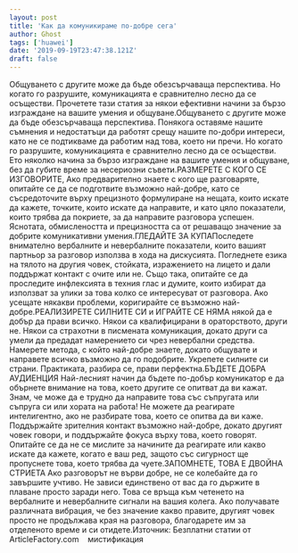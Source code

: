 ```yaml
---
layout: post
title: 'Как да комуникираме по-добре сега'
author: Ghost
tags: ['huawei']
date: '2019-09-19T23:47:38.121Z'
draft: false
---
```


Общуването с другите може да бъде обезсърчаваща перспектива. Но когато го разрушите, комуникацията е сравнително лесно да се осъществи. Прочетете тази статия за някои ефективни начини за бързо изграждане на вашите умения и общуване.Общуването с другите може да бъде обезсърчаваща перспектива. Понякога оставяме нашите съмнения и недостатъци да работят срещу нашите по-добри интереси, като не се подтикваме да работим над това, което ни пречи. Но когато го разрушите, комуникацията е сравнително лесно да се осъществи. Ето няколко начина за бързо изграждане на вашите умения и общуване, без да губите време за несериозни съвети.РАЗМЕРЕТЕ С КОГО СЕ ИЗГОВОРИТЕ, Ако предварително знаете с кого ще разговаряте, опитайте се да се подготвите възможно най-добре, като се съсредоточите върху прецизното формулиране на нещата, които искате да кажете, точките, които искате да направите, и като цяло показатели, които трябва да покриете, за да направите разговора успешен. Яснотата, обмислеността и прецизността са от решаващо значение за добрите комуникативни умения.ГЛЕДАЙТЕ ЗА КУПАПоследете внимателно вербалните и невербалните показатели, които вашият партньор за разговор използва в хода на дискусията. Погледнете езика на тялото на другия човек, стойката, изражението на лицето и дали поддържат контакт с очите или не. Също така, опитайте се да проследите инфлексията в техния глас и думите, които избират да използват за улики за това колко се интересуват от разговора. Ако усещате някакви проблеми, коригирайте се възможно най-добре.РЕАЛИЗИРЕТЕ СИЛНИТЕ СИ и ИГРАЙТЕ СЕ НЯМА някой да е добър да прави всичко. Някои са квалифицирани в ораторството, други не. Някои са страхотни в писмената комуникация, докато други са умели да предадат намерението си чрез невербални средства. Намерете метода, с който най-добре знаете, докато общувате и направете всичко възможно да го подобрите. Укрепете силните си страни. Практиката, разбира се, прави перфектна.БЪДЕТЕ ДОБРА АУДИЕНЦИЯ Най-лесният начин да бъдете по-добър комуникатор е да обърнете внимание на това, което другите се опитват да ви кажат. Знам, че може да е трудно да направите това със съпругата или съпруга си или хората на работа! Не можете да реагирате интелигентно, ако не разбирате това, което се опитва да ви каже. Поддържайте зрителния контакт възможно най-добре, докато другият човек говори, и поддържайте фокуса върху това, което говорят. Опитайте се да не се мислите за начините да реагирате или какво искате да кажете, когато е ваш ред, защото със сигурност ще пропуснете това, което трябва да чуете.ЗАПОМНЕТЕ, ТОВА Е ДВОЙНА СТРИЕТА Ако разговорът не върви добре, не се колебайте да го завършите учтиво. Не зависи единствено от вас да го държите в плаване просто заради него. Това се връща към четенето на вербалните и невербалните сигнали на вашия колега. Ако получавате различната вибрация, че без значение какво правите, другият човек просто не продължава края на разговора, благодарете им за отделеното време и си отидете.Източник: Безплатни статии от ArticleFactory.com    мистификация
